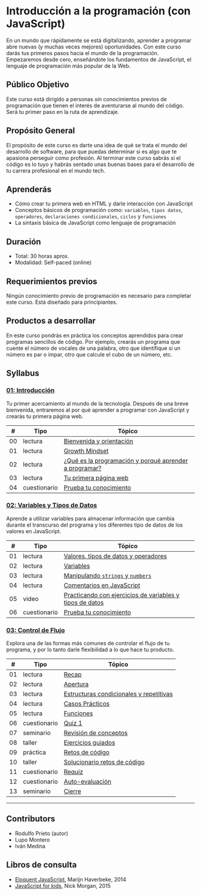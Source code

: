 # Introducción a la programación (con JavaScript)

En un mundo que rápidamente se está digitalizando, aprender a programar abre
nuevas (y muchas veces mejores) oportunidades. Con este curso darás tus primeros
pasos hacia el mundo de la programación. Empezaremos desde cero, enseñándote los
fundamentos de JavaScript, el lenguaje de programación más popular de la Web.

## Público Objetivo

Este curso está dirigido a personas _sin_ conocimientos previos de programación
que tienen el interés de aventurarse al mundo del código. Será tu primer paso en
la ruta de aprendizaje.

## Propósito General

El propósito de este curso es darte una idea de qué se trata el mundo del
desarrollo de software, para que puedas determinar si es algo que te apasiona
perseguir como profesión. Al terminar este curso sabrás si el código es lo tuyo
y habrás sentado unas buenas bases para el desarrollo de tu carrera profesional
en el mundo tech.

## Aprenderás

* Cómo crear tu primera web en HTML y darle interacción con JavaScript
* Conceptos básicos de programación como: `variables`, `tipos datos`,
  `operadores`, `declaraciones condicionales`, `ciclos` y `funciones`
* La sintaxis básica de JavaScript como lenguaje de programación

## Duración

* Total: 30 horas aprox.
* Modalidad: Self-paced (online)

## Requerimientos previos

Ningún conocimiento previo de programación es necesario para completar este
curso. Está diseñado para principiantes.

## Productos a desarrollar

En este curso pondrás en práctica los conceptos aprendidos para crear programas
sencillos de código. Por ejemplo, crearás un programa que cuente el número de
vocales de una palabra, otro que identifique si un número es par o impar, otro
que calcule el cubo de un número, etc.

## Syllabus

### [01: Introducción](01-introduction)

Tu primer acercamiento al mundo de la tecnología. Después de una breve
bienvenida, entraremos al por qué aprender a programar con JavaScript y crearás
tu primera página web.

| # | Tipo | Tópico
| - | ---- | ------
| 00 | lectura | [Bienvenida y orientación](01-introduction/00-welcome-and-orientation.md)
| 01 | lectura | [Growth Mindset](01-introduction/01-growth-mindset.md)
| 02 | lectura | [¿Qué es la programación y porqué aprender a programar?](01-introduction/02-why-learn-to-code.md)
| 03 | lectura | [Tu primera página web](01-introduction/03-your-first-website.md)
| 04 | cuestionario | [Prueba tu conocimiento](01-introduction/04-prueba-tu-conocimiento.md)

### [02: Variables y Tipos de Datos](02-variables-and-data-types)

Aprende a utilizar variables para almacenar información que cambia durante el
transcurso del programa y los diferentes tipo de datos de los valores en
JavaScript.

| # | Tipo | Tópico
| - | ---- | ------
| 01 | lectura | [Valores, tipos de datos y operadores](02-variables-and-data-types/01-values-data-types-and-operators.md)
| 02 | lectura | [Variables](02-variables-and-data-types/02-variables.md)
| 03 | lectura | [Manipulando `strings` y `numbers`](02-variables-and-data-types/03-self-learning-MDN.md)
| 04 | lectura | [Comentarios en JavaScript](02-variables-and-data-types/04-comments.md)
| 05 | video | [Practicando con ejercicios de variables y tipos de datos](02-variables-and-data-types/05-guided-exercises.md)
| 06 | cuestionario | [Prueba tu conocimiento](02-variables-and-data-types/06-prueba-tu-conocimiento.md)

### [03: Control de Flujo](03-control-flow)

Explora una de las formas más comunes de controlar el flujo de tu programa, y
por lo tanto darle flexibilidad a lo que hace tu producto.

| # | Tipo | Tópico
| - | ---- | ------
| 01 | lectura | [Recap](03-control-flow/01-recap.md)
| 02 | lectura | [Apertura](03-control-flow/02-opening.md)
| 03 | lectura | [Estructuras condicionales y repetitivas](03-control-flow/03-conditionals-and-loops.md)
| 04 | lectura | [Casos Prácticos](03-control-flow/04-practical-cases.md)
| 05 | lectura | [Funciones](03-control-flow/05-functions.md)
| 06 | cuestionario | [Quiz 1](03-control-flow/06-quiz-1.md)
| 07 | seminario | [Revisión de conceptos](03-control-flow/07-lecture.md)
| 08 | taller | [Ejercicios guiados](03-control-flow/08-guided-exercises.md)
| 09 | práctica | [Retos de código](03-control-flow/09-code-challenges.md)
| 10 | taller | [Solucionario retos de código](03-control-flow/10-solutions-code-challenges.md)
| 11 | cuestionario | [Requiz](03-control-flow/11-quiz-2.md)
| 12 | cuestionario | [Auto-evaluación](03-control-flow/12-self-assessment.md)
| 13 | seminario | [Cierre](03-control-flow/13-closing.md)

***

## Contributors

* Rodulfo Prieto (autor)
* Lupo Montero
* Iván Medina

## Libros de consulta

* [Eloquent JavaScript](http://eloquentjavascript.net/), Marijn Haverbeke, 2014
* [JavaScript for kids](http://pepa.holla.cz/wp-content/uploads/2015/11/JavaScript-for-Kids.pdf),
  Nick Morgan, 2015
